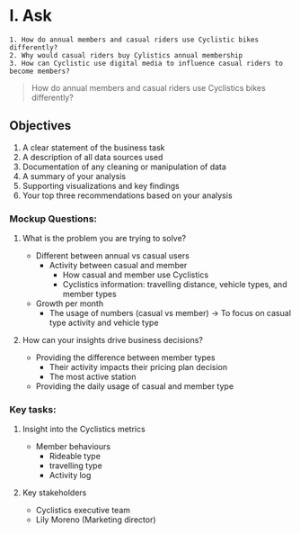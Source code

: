 # **I. Ask**

```Future Marketing Program
1. How do annual members and casual riders use Cyclistic bikes differently?
2. Why would casual riders buy Cylistics annual membership
3. How can Cyclistic use digital media to influence casual riders to become members?
```

> How do annual members and casual riders use Cyclistics bikes differently?

## **Objectives**

1. A clear statement of the business task
2. A description of all data sources used
3. Documentation of any cleaning or manipulation of data
4. A summary of your analysis
5. Supporting visualizations and key findings
6. Your top three recommendations based on your analysis

### **Mockup Questions:**

1. What is the problem you are trying to solve?
    - Different between annual vs casual users
        - Activity between casual and member
            - How casual and member use Cyclistics
            - Cyclistics information: travelling distance, vehicle types, and member types
    - Growth per month
        - The usage of numbers (casual vs member)
-> To focus on casual type activity and vehicle type

2. How can your insights drive business decisions?
    - Providing the difference between member types
        - Their activity impacts their pricing plan decision
        - The most active station
    - Providing the daily usage of casual and member type

### **Key tasks:**

1. Insight into the Cyclistics metrics
    - Member behaviours
        - Rideable type
        - travelling type
        - Activity log

2. Key stakeholders
    - Cyclistics executive team
    - Lily Moreno (Marketing director)
